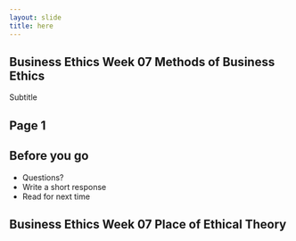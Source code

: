 ```yaml
---
layout: slide
title: here
---
```


<section data-markdown>

# Business Ethics Week 07 Methods of Business Ethics

Subtitle


</section><section data-markdown>

# Page 1

</section><section data-markdown>


# Before you go

* Questions?
* Write a short response
* Read for next time



</section><section data-markdown>

# Business Ethics Week 07 Place of Ethical Theory